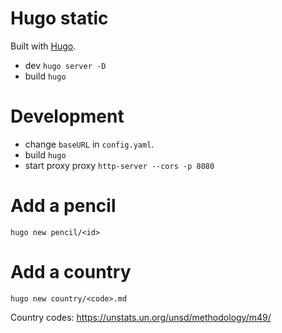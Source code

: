 # Hugo static

Built with [Hugo](https://gohugo.io).

- dev `hugo server -D`
- build `hugo`

# Development

- change `baseURL` in `config.yaml`.
- build `hugo`
- start proxy proxy `http-server --cors -p 8080`


# Add a pencil

`hugo new pencil/<id>`

# Add a country

`hugo new country/<code>.md`


Country codes: https://unstats.un.org/unsd/methodology/m49/
